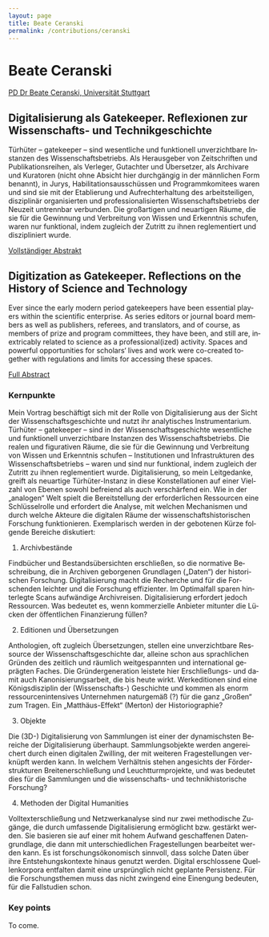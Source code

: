 ```yaml
---
layout: page
title: Beate Ceranski
permalink: /contributions/ceranski
---
```


# Beate Ceranski

[PD Dr Beate Ceranski, Universität Stuttgart](https://www.hi.uni-stuttgart.de/institut/team/Ceranski-00001/)

<div class="language-container">
<section lang="de" markdown="1">

## Digitalisierung als Gatekeeper. Reflexionen zur Wissenschafts- und Technikgeschichte

Türhüter – gatekeeper – sind wesentliche und funktionell unverzichtbare Instanzen des Wissenschaftsbetriebs. Als Herausgeber von Zeitschriften und Publikationsreihen, als Verleger, Gutachter und Übersetzer, als Archivare und Kuratoren (nicht ohne Absicht hier durchgängig in der männlichen Form benannt), in Jurys, Habilitationsausschüssen und Programmkomitees waren und sind sie mit der Etablierung und Aufrechterhaltung des arbeitsteiligen, disziplinär organisierten und professionalisierten Wissenschaftsbetriebs der Neuzeit untrennbar verbunden. Die großartigen und neuartigen Räume, die sie für die Gewinnung und Verbreitung von Wissen und Erkenntnis schufen, waren nur funktional, indem zugleich der Zutritt zu ihnen reglementiert und diszipliniert wurde.

[Vollständiger Abstrakt](Ceranski_de.pdf)

</section>
<section lang="en" markdown="1">

## Digitization as Gatekeeper. Reflections on the History of Science and Technology

Ever since the early modern period gatekeepers have been essential players within the scientific enterprise. As series editors or journal board members as well as publishers, referees, and translators, and of course, as members of prize and program committees, they have been, and still are, inextricably related to science as a professional(ized) activity. Spaces and powerful opportunities for scholars‘ lives and work were co-created together with regulations and limits for accessing these spaces.

[Full Abstract](ceranski_en.pdf)

</section>
</div>

<div class="language-container">
<section lang="de" markdown="1">

### Kernpunkte

Mein Vortrag beschäftigt sich mit der Rolle von Digitalisierung aus der Sicht der Wissenschaftsgeschichte und nutzt ihr analytisches Instrumentarium. Türhüter – gatekeeper – sind in der Wissenschaftsgeschichte wesentliche und funktionell unverzichtbare Instanzen des Wissenschaftsbetriebs. Die realen und figurativen Räume, die sie für die Gewinnung und Verbreitung von Wissen und Erkenntnis schufen – Institutionen und Infrastrukturen des Wissenschaftsbetriebs – waren und sind nur funktional, indem zugleich der Zutritt zu ihnen reglementiert wurde. Digitalisierung, so mein Leitgedanke, greift als neuartige Türhüter-Instanz in diese Konstellationen auf einer Vielzahl  von Ebenen sowohl befreiend als auch verschärfend ein. Wie in der „analogen“ Welt spielt die Bereitstellung der erforderlichen Ressourcen eine Schlüsselrolle und erfordert die Analyse, mit welchen Mechanismen und durch welche Akteure die digitalen Räume der wissenschaftshistorischen Forschung funktionieren. Exemplarisch werden in der gebotenen Kürze folgende Bereiche diskutiert:

1) Archivbestände

Findbücher und Bestandsübersichten erschließen, so die normative Beschreibung, die in Archiven geborgenen Grundlagen („Daten“) der historischen Forschung. Digitalisierung macht die Recherche und  für die Forschenden leichter und die Forschung effizienter. Im Optimalfall sparen hinterlegte Scans aufwändige Archivreisen. Digitalisierung erfordert jedoch Ressourcen. Was bedeutet es, wenn kommerzielle Anbieter mitunter die Lücken der öffentlichen Finanzierung füllen?

2) Editionen und Übersetzungen

Anthologien, oft zugleich Übersetzungen, stellen eine unverzichtbare Ressource der Wissenschaftsgeschichte dar, alleine schon aus sprachlichen Gründen des zeitlich und räumlich weitgespannten und international geprägten Faches. Die Gründergeneration leistete hier Erschließungs- und damit auch Kanonisierungsarbeit, die bis heute wirkt. Werkeditionen sind eine Königsdisziplin der (Wissenschafts-) Geschichte und kommen als enorm ressourcenintensives Unternehmen naturgemäß (?) für die ganz „Großen“ zum Tragen. Ein „Matthäus-Effekt“ (Merton) der Historiographie?

3) Objekte

Die (3D-) Digitalisierung von Sammlungen ist einer der dynamischsten Bereiche der Digitalisierung überhaupt. Sammlungsobjekte werden angereichert durch einen digitalen Zwilling, der mit weiteren Fragestellungen verknüpft werden kann. In welchem Verhältnis stehen angesichts der Förderstrukturen Breitenerschließung und Leuchtturmprojekte, und was bedeutet dies für die Sammlungen und die wissenschafts- und technikhistorische Forschung? 

4) Methoden der Digital Humanities

Volltexterschließung und Netzwerkanalyse sind nur zwei methodische Zugänge, die durch umfassende Digitalisierung ermöglicht bzw. gestärkt werden. Sie basieren sie auf einer mit hohem Aufwand geschaffenen Datengrundlage, die dann mit unterschiedlichen Fragestellungen bearbeitet werden kann. Es ist forschungsökonomisch sinnvoll, dass solche Daten über ihre Entstehungskontexte hinaus genutzt werden. Digital erschlossene Quellenkorpora entfalten damit eine ursprünglich nicht geplante Persistenz. Für die Forschungsthemen muss das nicht zwingend eine Einengung bedeuten, für die Fallstudien schon.

</section>
<section lang="en" markdown="1">

### Key points

To come.

</section>
</div>
